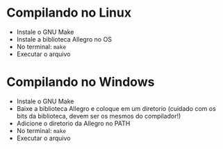 # Compilando no Linux

- Instale o GNU Make
- Instale a biblioteca Allegro no OS
- No terminal: `make`
- Executar o arquivo

# Compilando no Windows

- Instale o GNU Make
- Baixe a biblioteca Allegro e coloque em um diretorio (cuidado com os bits da biblioteca, devem ser os mesmos do compilador!)
- Adicione o diretorio da Allegro no PATH
- No terminal: `make`
- Executar o arquivo
